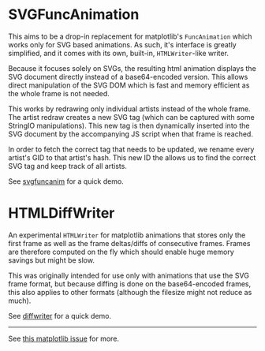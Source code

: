 # SVGFuncAnimation

This aims to be a drop-in replacement for matplotlib's `FuncAnimation` which works only for SVG based animations. As such,
it's interface is greatly simplified, and it comes with its own, built-in, `HTMLWriter`-like writer. 

Because it focuses solely on SVGs, the resulting html animation displays the SVG document directly instead of a 
base64-encoded version. This allows direct manipulation of the SVG DOM which is fast and memory efficient as the whole 
frame is not needed.

This works by redrawing only individual artists instead of the whole frame. The artist redraw creates a new SVG tag 
(which can be captured with some StringIO manipulations). This new tag is then dynamically inserted into the SVG document
by the accompanying JS script when that frame is reached. 

In order to fetch the correct tag that needs to be updated, we rename every artist's GID to that artist's hash. 
This new ID the allows us to find the correct SVG tag and keep track of all artists. 

See [svgfuncanim](svgfuncanim.ipynb) for a quick demo.

# HTMLDiffWriter

An experimental `HTMLWriter` for matplotlib animations that stores only the first frame as well as the frame 
deltas/diffs of consecutive frames. Frames are therefore computed on the fly which should enable huge memory savings 
but might be slow. 

This was originally intended for use only with animations that use the SVG frame format, but because diffing is done 
on the base64-encoded frames, this also applies to other formats (although the filesize might not reduce as much).

See [diffwriter](diffwriter.ipynb) for a quick demo.

---

See [this matplotlib issue](https://github.com/matplotlib/matplotlib/issues/19694) for more.
